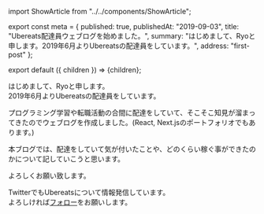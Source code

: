 import ShowArticle from "../../components/ShowArticle";

export const meta = {
  published: true,
  publishedAt: "2019-09-03",
  title: "Ubereats配達員ウェブログを始めました。",
  summary:
    "はじめまして、Ryoと申します。2019年6月よりUbereatsの配達員をしています。",
  address: "first-post"
};

export default ({ children }) => <ShowArticle meta={meta}>{children}</ShowArticle>;

はじめまして、Ryoと申します。  
2019年6月よりUbereatsの配達員をしています。

プログラミング学習や転職活動の合間に配達をしていて、そこそこ知見が溜まってきたのでウェブログを作成しました。(React, Next.jsのポートフォリオでもあります。)

本ブログでは、配達をしていて気が付いたことや、どのくらい稼ぐ事ができたのかについて記していこうと思います。

よろしくお願い致します。

TwitterでもUbereatsについて情報発信しています。  
よろしければ[フォロー](https://twitter.com/ryosuber)をお願いします。